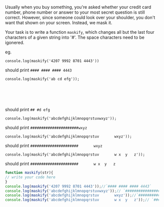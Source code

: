 Usually when you buy something, you're asked whether your credit card number, phone number or answer to your most secret question is still correct. However, since someone could look over your shoulder, you don't want that shown on your screen. Instead, we mask it.

Your task is to write a function `maskify`, which changes all but the last four characters of a given string into '#'. The space characters need to be igonered.

eg.
```
console.log(maskify('4207 9992 8701 4443')) 
```

should print `#### #### #### 4443`

```
console.log(maskify('ab cd efg'));






```
should print `## #d efg`

```
console.log(maskify('abcdefghijklmnopqrstuvwxyz'));
```

should print `######################wxyz`


```
console.log(maskify('abcdefghijklmnopqrstuv       wxyz'));
```

should print `######################       wxyz`

```
console.log(maskify('abcdefghijklmnopqrstuv       w x  y   z'));
```

should print `######################       w x  y   z`


```js
function maskify(str){
// write your code here
}
console.log(maskify('4207 9992 8701 4443'));//`#### #### #### 4443`
console.log(maskify('abcdefghijklmnopqrstuvwxyz'));// `######################wxyz`
console.log(maskify('abcdefghijklmnopqrstuv       wxyz'));//`######################       wxyz`
console.log(maskify('abcdefghijklmnopqrstuv       w x  y   z'));// `######################       w x  y   z`
```
